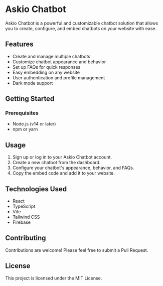 # Askio Chatbot

Askio Chatbot is a powerful and customizable chatbot solution that allows you to create, configure, and embed chatbots on your website with ease.

## Features

- Create and manage multiple chatbots
- Customize chatbot appearance and behavior
- Set up FAQs for quick responses
- Easy embedding on any website
- User authentication and profile management
- Dark mode support

## Getting Started

### Prerequisites

- Node.js (v14 or later)
- npm or yarn

## Usage

1. Sign up or log in to your Askio Chatbot account.
2. Create a new chatbot from the dashboard.
3. Configure your chatbot's appearance, behavior, and FAQs.
4. Copy the embed code and add it to your website.

## Technologies Used

- React
- TypeScript
- Vite
- Tailwind CSS
- Firebase

## Contributing

Contributions are welcome! Please feel free to submit a Pull Request.

## License

This project is licensed under the MIT License.
